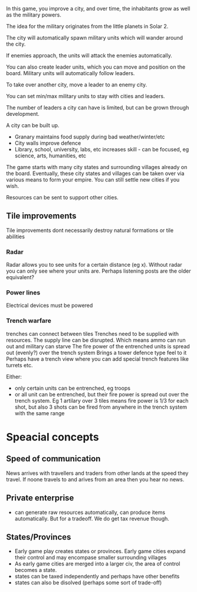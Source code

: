---
---

In this game, you improve a city, and over time, the inhabitants grow as well as the military powers.

The idea for the military originates from the little planets in Solar 2.

The city will automatically spawn military units which will wander around the city.

If enemies approach, the units will attack the enemies automatically.

You can also create leader units, which you can move and position on the board.  Military units will automatically follow leaders.

To take over another city, move a leader to an enemy city.

You can set min/max military units to stay with cities and leaders.

The number of leaders a city can have is limited, but can be grown through development.

A city can be built up.
- Granary maintains food supply during bad weather/winter/etc
- City walls improve defence
- Library, school, university, labs, etc increases skill - can be focused, eg science, arts, humanities, etc


The game starts with many city states and surrounding villages already on the board.  Eventually, these city states and villages can be taken over via various means to form your empire.  You can still settle new cities if you wish.

Resources can be sent to support other cities.


## Tile improvements
Tile improvements dont necessarily destroy natural formations or tile abilities



### Radar
Radar allows you to see units for a certain distance (eg x).  Without radar you can only see where your units are.
Perhaps listening posts are the older equivalent?

### Power lines
Electrical devices must be powered

### Trench warfare
trenches can connect between tiles
Trenches need to be supplied with resources.  The supply line can be disrupted.  Which means ammo can run out and military can starve
The fire power of the entrenched units is spread out (evenly?) over the trench system
Brings a tower defence type feel to it
Perhaps have a trench view where you can add special trench features like turrets etc.

Either:
* only certain units can be entrenched, eg troops
* or all unit can be entrenched, but their fire power is spread out over the trench system.
  Eg 1 artilary over 3 tiles means fire power is 1/3 for each shot, but also 3 shots can be fired from anywhere in the trench system with the same range

# Speacial concepts
## Speed of communication

News arrives with travellers and traders from other lands at the speed they travel.  If noone travels to and arives from an area then you hear no news.



## Private enterprise
- can generate raw resources automatically, can produce items automatically.  But for a tradeoff.  We do get tax revenue though.


## States/Provinces
- Early game play creates states or provinces.  Early game cities expand their control and may encompase smaller surrounding villages
- As early game cities are merged into a larger civ, the area of control becomes a state.
- states can be taxed independently and perhaps have other benefits
- states can also be disolved (perhaps some sort of trade-off)
